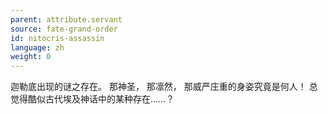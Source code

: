 ```yaml
---
parent: attribute.servant
source: fate-grand-order
id: nitocris-assassin
language: zh
weight: 0
---
```


迦勒底出现的谜之存在。
那神圣，
那凛然，
那威严庄重的身姿究竟是何人！
总觉得酷似古代埃及神话中的某种存在……？
